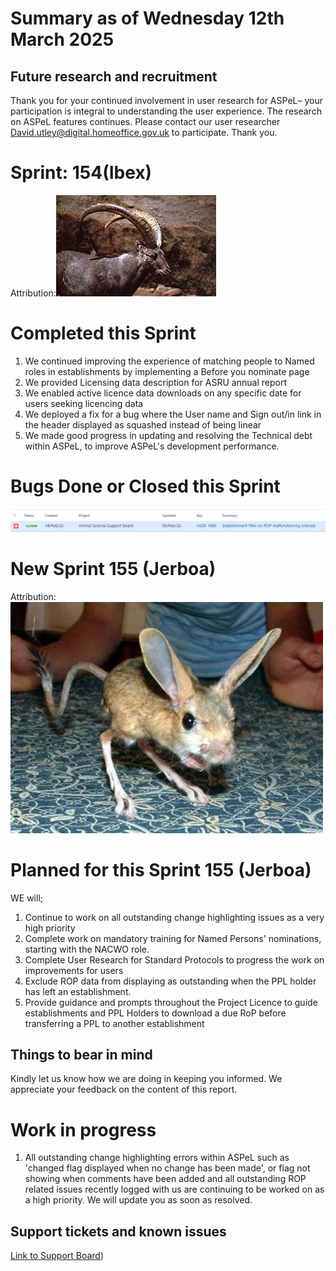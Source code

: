 # Summary as of Wednesday 12th March 2025



## Future research and recruitment 

Thank you for your continued involvement in user research for ASPeL– your participation is integral to understanding the user experience. The research on ASPeL features continues. Please contact our user researcher David.utley@digital.homeoffice.gov.uk to participate. Thank you.  
 
# Sprint: 154(Ibex)









Attribution:![T.Voekler, CC BY-SA 3.0 <https://creativecommons.org/licenses/by-sa/3.0>, via Wikimedia Commons](graphs/Ibex.jpg)

# Completed this Sprint

1) We continued improving the experience of matching people to Named roles in establishments by implementing a Before you nominate page 
2) We provided Licensing data description for ASRU annual report
3) We enabled active licence data downloads on any specific date for users seeking licencing data
4) We deployed a fix for a bug where the User name and Sign out/in link in the header displayed as squashed instead of being linear
5) We made good progress in updating and resolving the Technical debt within ASPeL, to improve ASPeL's development performance.





# Bugs Done or Closed this Sprint
![bugs fixed 12022025](graphs/Bugs120325.JPG)


 














# New Sprint 155 (Jerboa)














Attribution:![Syt55, Public domain, via Wikimedia Commons](graphs/Jerboa.jpg)




# Planned for this Sprint 155 (Jerboa)
WE will;

1) Continue to work on all outstanding change highlighting issues as a very high priority
2) Complete work on mandatory training for Named Persons' nominations, starting with the NACWO role.
3) Complete User Research for Standard Protocols to progress the work on improvements for users
4) Exclude ROP data from displaying as outstanding when the PPL holder has left an establishment.
5) Provide guidance and prompts throughout the Project Licence to guide establishments and PPL Holders to download a due RoP before transferring a PPL to another establishment 
   
   

   

## Things to bear in mind
Kindly let us know how we are doing in keeping you informed. We appreciate your feedback on the content of this report. 


# Work in progress
1) All outstanding change highlighting errors within ASPeL such as 'changed flag displayed when no change has been made', or flag not showing when comments have been added and all outstanding ROP related issues recently logged with us are continuing to be worked on as a high priority. We will update you as soon as resolved. 
  

   
 
   
## Support tickets and known issues
[Link to Support Board](https://collaboration.homeoffice.gov.uk/jira/secure/RapidBoard.jspa?rapidView=1717))





  

